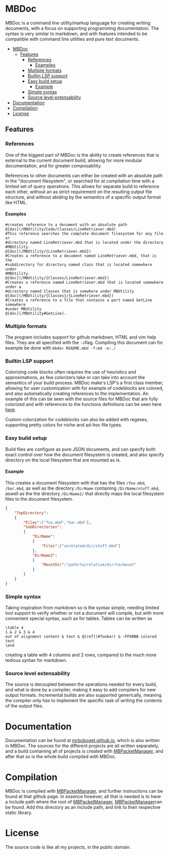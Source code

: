 # MBDoc

MBDoc is a command line utility/markup language for creating writing documents, with a focus on supporting programming documentation. The syntax is very similar to markdown, and with features intended to be compatible with command line utilities and pure text documents. 

- [MBDoc](#mbdoc)
    - [Features](#features)
        - [References](#references)
            - [Examples](#examples)
        - [Multiple formats](#multiple-formats)
        - [Builtin LSP support](#builtin-lsp-support)
        - [Easy build setup](#easy-build-setup)
            - [Example](#example)
        - [Simple syntax](#simple-syntax)
        - [Source level extensability](#source-level-extensability)
- [Documentation](#documentation)
- [Compilation](#compilation)
- [License](#license)
## Features

### References

One of the biggest part of MBDoc is the ability to create references that is external to the current document build, allowing for more modular documentation, and for greater composability. 

References to other documents can either be created with an absolute path in the "document filesystem", or searched for at compilation time with a limited set of query operations. This allows for separate build to reference each other, without an as strict requirement on the resulting output file structure, and without abiding by the semantics of a specific output format like HTML. 

#### Examples

```
#creates reference to a document with an absolute path
@[doc](/MBUtility/Code/Classes/LineRetriever.mbd)
#This reference searches the complete document filesystem for any file or
#directory named LineRetriever.mbd that is located under the directory
#MBUtility.
@[doc](/MBUtility/{LineRetriever.mbd})
#Creates a reference to a document named LineRetriever.mbd, that is the
#subdirectory for directory named class that is located somewhere under
#MBUtility.
@[doc](/MBUtility/{Classes/LineRetriever.mbd})
#Creates a reference named LineRetriever.mbd that is located somewhere under a
#directory named Classes that is somwhere under MBUtility
@[doc](/MBUtility/{Classes}/{LineRetriever.mbd})
#Creates a reference to a file that contains a part named GetLine somewhere
#under MBUtility
@[doc](/MBUtility#GetLine).
```


### Multiple formats

The program includes support for github markdown, HTML and vim help files. They are all specified with the `-s`flag. Compiling this document can for example be done with `mbdoc README.mbd -f:md -o:./` 

### Builtin LSP support

Colorizing code blocks often requires the use of heuristics and approximations, as few colorizers take or can take into account the semantics of your build process. MBDoc make's LSP's a first class member, allowing for user customization with for example of codeblocks are colored, and also automatically creating references to the implementation. An example of this can be seen with the source files for MBDoc that are fully colorized and with references to the functions definitions can be seen here [here](https://mrboboget.github.io/MBDoc/Code/Sources/MBDocCLI.cpp). 

Custom colorization for codeblocks can also be added with regexes, supporting pretty colors for niche and ad-hoc file types. 

### Easy build setup

Build files are configure as pure JSON documents, and can specify both exact control over how the document filesystem is created, and also specify directory on the local filesystem that are mounted as is. 

#### Example

This creates a document filesystem with that has the files `/foo.mbd`, `/bar.mbd`, as well as the directory `/DirName` containing `/DirName/stuff.mbd`, aswell as the the directory `/DirName2/` that directly maps the local filesystem files to the document filesystem. 

```json
{
    "TopDirectory":
    {
        "Files":["foo.mbd","bar.mbd"],
        "SubDirectories":
        {
            "DirName":
            {
                "Files":["unrelated/dir/stuff.mbd"]
            },
            "DirName2":
            {
                "MountDir":"path/to/relative/dir/to/mount"
            }
        }
    }
}
```


### Simple syntax

Taking inspiration from markdown so is the syntax simple, needing limited tool support to verify whether or not a document will compile, but with more convenient special syntax, such as for tables. Tables can be  written as 

```
\table 4 
1 & 2 & 3 & 4
out of alignment content & text & @[ref](#foobar) & ~FF00BB colored text
\end
```


creating a table with 4 columns and 2 rows, compared to the much more tedious syntax for markdown. 

### Source level extensability

The source is decoupled between the operations needed for every build, and what is done by a compiler, making it easy to add compilers for new output formats. Incremental builds are also supported generically, meaning the compiler only has to implement the specific task of writing the contents of the output files. 

# Documentation

Documentation can be found at [mrboboget.github.io](https://mrboboget.github.io/MBDoc/index.html), which is also written in MBDoc. The sources for the different projects are all written separately, and a build containing all of projects is created with [MBPacketManager](https://github.io/MrBoboGet/MBPacketManager), and after that so is the whole build compiled with MBDoc. 

# Compilation

MBDoc is compiled with [MBPacketManager](https://github.com/MrBoboGet/MBPacketManager), and further instructions can be found at that github page. In essence however, all that is needed is to have a include path where the root of [MBPacketManager](https://github.com/MrBoboGet/MBPacketManager), [MBPacketManager](https://github.com/MrBoboGet/MBPacketManager)can be found. Add this directory as an include path, and link to their respective static library. 

# License

The source code is like all my projects, in the public domain. 

